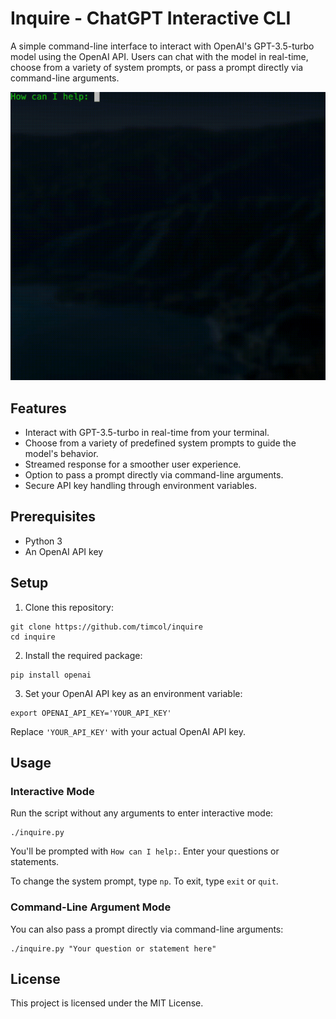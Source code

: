 # Inquire - ChatGPT Interactive CLI

A simple command-line interface to interact with OpenAI's GPT-3.5-turbo model using the OpenAI API. Users can chat with the model in real-time, choose from a variety of system prompts, or pass a prompt directly via command-line arguments.

![CLI in action](output.gif)

## Features

- Interact with GPT-3.5-turbo in real-time from your terminal.
- Choose from a variety of predefined system prompts to guide the model's behavior.
- Streamed response for a smoother user experience.
- Option to pass a prompt directly via command-line arguments.
- Secure API key handling through environment variables.

## Prerequisites

- Python 3
- An OpenAI API key

## Setup

1. Clone this repository:

```
git clone https://github.com/timcol/inquire 
cd inquire
```


2. Install the required package:

```
pip install openai
```

3. Set your OpenAI API key as an environment variable:

```
export OPENAI_API_KEY='YOUR_API_KEY'
```

Replace `'YOUR_API_KEY'` with your actual OpenAI API key.

## Usage

### Interactive Mode

Run the script without any arguments to enter interactive mode:

```
./inquire.py
```

You'll be prompted with `How can I help:`. Enter your questions or statements. 

To change the system prompt, type `np`. To exit, type `exit` or `quit`.

### Command-Line Argument Mode

You can also pass a prompt directly via command-line arguments:

```
./inquire.py "Your question or statement here"
```

## License

This project is licensed under the MIT License.
